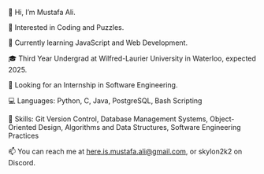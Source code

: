 👋 Hi, I’m Mustafa Ali.

👀 Interested in Coding and Puzzles.

🌱 Currently learning JavaScript and Web Development.

🎓 Third Year Undergrad at Wilfred-Laurier University in Waterloo, expected 2025.

💼 Looking for an Internship in Software Engineering.

💻 Languages: Python, C, Java, PostgreSQL, Bash Scripting

🧠 Skills: Git Version Control, Database Management Systems, Object-Oriented Design, Algorithms and Data Structures, Software Engineering Practices

📫 You can reach me at here.is.mustafa.ali@gmail.com, or skylon2k2 on Discord.

<!---
skylon2k2/skylon2k2 is a ✨ special ✨ repository because its `README.md` (this file) appears on your GitHub profile.
You can click the Preview link to take a look at your changes.
--->
